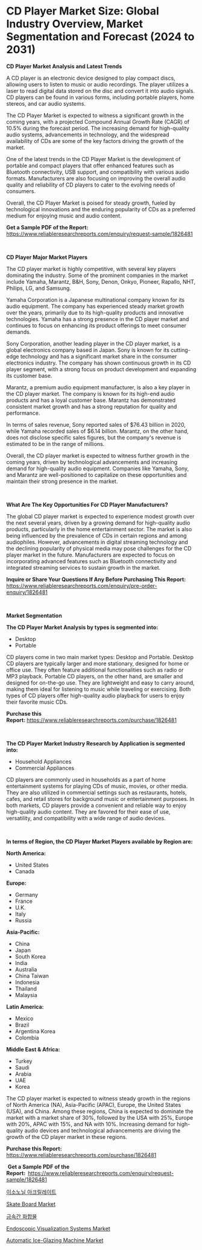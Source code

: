 <p><h1>CD Player Market Size: Global Industry Overview, Market Segmentation and Forecast (2024 to 2031)</h1></p><p><strong>CD Player Market Analysis and Latest Trends</strong></p>
<p><p>A CD player is an electronic device designed to play compact discs, allowing users to listen to music or audio recordings. The player utilizes a laser to read digital data stored on the disc and convert it into audio signals. CD players can be found in various forms, including portable players, home stereos, and car audio systems.</p><p>The CD Player Market is expected to witness a significant growth in the coming years, with a projected Compound Annual Growth Rate (CAGR) of 10.5% during the forecast period. The increasing demand for high-quality audio systems, advancements in technology, and the widespread availability of CDs are some of the key factors driving the growth of the market.</p><p>One of the latest trends in the CD Player Market is the development of portable and compact players that offer enhanced features such as Bluetooth connectivity, USB support, and compatibility with various audio formats. Manufacturers are also focusing on improving the overall audio quality and reliability of CD players to cater to the evolving needs of consumers.</p><p>Overall, the CD Player Market is poised for steady growth, fueled by technological innovations and the enduring popularity of CDs as a preferred medium for enjoying music and audio content.</p></p>
<p><strong>Get a Sample PDF of the Report:&nbsp;</strong> <a href="https://www.reliableresearchreports.com/enquiry/request-sample/1826481">https://www.reliableresearchreports.com/enquiry/request-sample/1826481</a></p>
<p>&nbsp;</p>
<p><strong>CD Player Major Market Players</strong></p>
<p><p>The CD player market is highly competitive, with several key players dominating the industry. Some of the prominent companies in the market include Yamaha, Marantz, B&H, Sony, Denon, Onkyo, Pioneer, Rapallo, NHT, Philips, LG, and Samsung.</p><p>Yamaha Corporation is a Japanese multinational company known for its audio equipment. The company has experienced steady market growth over the years, primarily due to its high-quality products and innovative technologies. Yamaha has a strong presence in the CD player market and continues to focus on enhancing its product offerings to meet consumer demands.</p><p>Sony Corporation, another leading player in the CD player market, is a global electronics company based in Japan. Sony is known for its cutting-edge technology and has a significant market share in the consumer electronics industry. The company has shown continuous growth in its CD player segment, with a strong focus on product development and expanding its customer base.</p><p>Marantz, a premium audio equipment manufacturer, is also a key player in the CD player market. The company is known for its high-end audio products and has a loyal customer base. Marantz has demonstrated consistent market growth and has a strong reputation for quality and performance.</p><p>In terms of sales revenue, Sony reported sales of $76.43 billion in 2020, while Yamaha recorded sales of $6.14 billion. Marantz, on the other hand, does not disclose specific sales figures, but the company's revenue is estimated to be in the range of millions.</p><p>Overall, the CD player market is expected to witness further growth in the coming years, driven by technological advancements and increasing demand for high-quality audio equipment. Companies like Yamaha, Sony, and Marantz are well-positioned to capitalize on these opportunities and maintain their strong presence in the market.</p></p>
<p>&nbsp;</p>
<p><strong>What Are The Key Opportunities For CD Player Manufacturers?</strong></p>
<p><p>The global CD player market is expected to experience modest growth over the next several years, driven by a growing demand for high-quality audio products, particularly in the home entertainment sector. The market is also being influenced by the prevalence of CDs in certain regions and among audiophiles. However, advancements in digital streaming technology and the declining popularity of physical media may pose challenges for the CD player market in the future. Manufacturers are expected to focus on incorporating advanced features such as Bluetooth connectivity and integrated streaming services to sustain growth in the market.</p></p>
<p><strong>Inquire or Share Your Questions If Any Before Purchasing This Report:</strong> <a href="https://www.reliableresearchreports.com/enquiry/pre-order-enquiry/1826481">https://www.reliableresearchreports.com/enquiry/pre-order-enquiry/1826481</a></p>
<p>&nbsp;</p>
<p><strong>Market Segmentation</strong></p>
<p><strong>The CD Player Market Analysis by types is segmented into:</strong></p>
<p><ul><li>Desktop</li><li>Portable</li></ul></p>
<p><p>CD players come in two main market types: Desktop and Portable. Desktop CD players are typically larger and more stationary, designed for home or office use. They often feature additional functionalities such as radio or MP3 playback. Portable CD players, on the other hand, are smaller and designed for on-the-go use. They are lightweight and easy to carry around, making them ideal for listening to music while traveling or exercising. Both types of CD players offer high-quality audio playback for users to enjoy their favorite music CDs.</p></p>
<p><strong>Purchase this Report:&nbsp;</strong><a href="https://www.reliableresearchreports.com/purchase/1826481">https://www.reliableresearchreports.com/purchase/1826481</a></p>
<p>&nbsp;</p>
<p><strong>The CD Player Market Industry Research by Application is segmented into:</strong></p>
<p><ul><li>Household Appliances</li><li>Commercial Appliances</li></ul></p>
<p><p>CD players are commonly used in households as a part of home entertainment systems for playing CDs of music, movies, or other media. They are also utilized in commercial settings such as restaurants, hotels, cafes, and retail stores for background music or entertainment purposes. In both markets, CD players provide a convenient and reliable way to enjoy high-quality audio content. They are favored for their ease of use, versatility, and compatibility with a wide range of audio devices.</p></p>
<p>&nbsp;</p>
<p><strong>In terms of Region, the CD Player Market Players available by Region are:</strong></p>
<p>
    <p> <strong> North America: </strong>
        <ul>
            <li>United States</li>
            <li>Canada</li>
        </ul>
        </p> 
    <p> <strong> Europe: </strong>
        <ul>
            <li>Germany</li>
            <li>France</li>
            <li>U.K.</li>
            <li>Italy</li>
            <li>Russia</li>
        </ul>
        </p> 
    <p> <strong> Asia-Pacific: </strong>
        <ul>
            <li>China</li>
            <li>Japan</li>
            <li>South Korea</li>
            <li>India</li>
            <li>Australia</li>
            <li>China Taiwan</li>
            <li>Indonesia</li>
            <li>Thailand</li>
            <li>Malaysia</li>
        </ul>
        </p> 
    <p> <strong> Latin America: </strong>
        <ul>
            <li>Mexico</li>
            <li>Brazil</li>
            <li>Argentina Korea</li>
            <li>Colombia</li>
        </ul>
        </p> 
    <p> <strong> Middle East & Africa: </strong>
        <ul>
            <li>Turkey</li>
            <li>Saudi</li>
            <li>Arabia</li>
            <li>UAE</li>
            <li>Korea</li>
        </ul>
    </p>
    </p>
<p><p>The CD player market is expected to witness steady growth in the regions of North America (NA), Asia-Pacific (APAC), Europe, the United States (USA), and China. Among these regions, China is expected to dominate the market with a market share of 30%, followed by the USA with 25%, Europe with 20%, APAC with 15%, and NA with 10%. Increasing demand for high-quality audio devices and technological advancements are driving the growth of the CD player market in these regions.</p></p>
<p><strong>Purchase this Report: </strong><a href="https://www.reliableresearchreports.com/purchase/1826481">https://www.reliableresearchreports.com/purchase/1826481</a></p>
<p>&nbsp;<strong>Get a Sample PDF of the Report:&nbsp;&nbsp;</strong><a href="https://www.reliableresearchreports.com/enquiry/request-sample/1826481">https://www.reliableresearchreports.com/enquiry/request-sample/1826481</a></p>
<p><strong></strong></p>
<p><p><a href="https://github.com/trmesnao7959541/Market-Research-Report-List-1/blob/main/51017123729.md">이소노닐 아크릴레이트</a></p><p><a href="https://github.com/Whitneyboyettebo9kiw7yr13/Market-Research-Report-List-1/blob/main/skate-board-market.md">Skate Board Market</a></p><p><a href="https://github.com/vsn7qpua81q/Market-Research-Report-List-1/blob/main/38615713730.md">금속간 화합물</a></p><p><a href="https://issuu.com/reportprime-2/docs/endoscopic-visualization-systems-market-size-2030.">Endoscopic Visualization Systems Market</a></p><p><a href="https://issuu.com/reportprime-2/docs/automatic-ice-glazing-machine-market-size-2030.ppt">Automatic Ice-Glazing Machine Market</a></p></p>